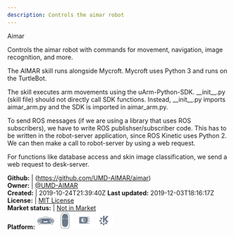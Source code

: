 ```yaml
---
description: Controls the aimar robot
---
```

Aimar

Controls the aimar robot with commands for movement, navigation, image recognition, and more.

The AIMAR skill runs alongside Mycroft. Mycroft uses Python 3 and runs on the TurtleBot.

The skill executes arm movements using the uArm-Python-SDK. \_\_init\_\_.py (skill file) should not directly call SDK functions.
Instead, \_\_init\_\_.py imports aimar_arm.py and the SDK is imported in aimar_arm.py.

To send ROS messages (if we are using a library that uses ROS subscribers), we have to write ROS publishser/subscriber code.
This has to be written in the robot-server application, since ROS Kinetic uses Python 2.
We can then make a call to robot-server by using a web request.

For functions like database access and skin image classification, we send a web request to desk-server.

**Github:** | (https://github.com/UMD-AIMAR/aimar)  
**Owner:** | [@UMD-AIMAR](https://github.com/UMD-AIMAR)  
**Created:** | 2019-10-24T21:39:40Z  **Last updated:** 2019-12-03T18:16:17Z  
**License:** | [MIT License](https://api.github.com/licenses/mit)  
**Market status:** | [Not in Market](https://market.mycroft.ai/skill/)  
**Platform:**   ![](.gitbook/assets/mark-1-icon.png)  ![](.gitbook/assets/mark-2-icon.png)  ![](.gitbook/assets/picroft-icon.png)  ![](.gitbook/assets/kde.png)   
